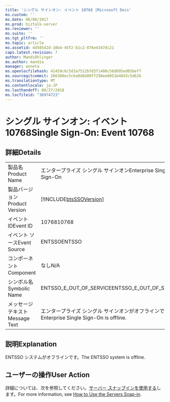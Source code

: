 ```yaml
---
title: 'シングル サインオン: イベント 10768 |Microsoft Docs'
ms.custom: ''
ms.date: 06/08/2017
ms.prod: biztalk-server
ms.reviewer: ''
ms.suite: ''
ms.tgt_pltfrm: ''
ms.topic: article
ms.assetid: 4d50542d-10b4-45f2-b1c2-876e4347dc21
caps.latest.revision: 7
author: MandiOhlinger
ms.author: mandia
manager: anneta
ms.openlocfilehash: 41459c6c5d3a7512bfd3f1400c58d695ed05bef7
ms.sourcegitcommit: 266308ec5c6a9d8d80ff298ee6051b4843c5d626
ms.translationtype: MT
ms.contentlocale: ja-JP
ms.lasthandoff: 06/27/2018
ms.locfileid: "36974723"
---
```

# <a name="single-sign-on-event-10768"></a><span data-ttu-id="dd94c-102">シングル サインオン: イベント 10768</span><span class="sxs-lookup"><span data-stu-id="dd94c-102">Single Sign-On: Event 10768</span></span>
## <a name="details"></a><span data-ttu-id="dd94c-103">詳細</span><span class="sxs-lookup"><span data-stu-id="dd94c-103">Details</span></span>  
  
|                 |                                                            |
|-----------------|------------------------------------------------------------|
|  <span data-ttu-id="dd94c-104">製品名</span><span class="sxs-lookup"><span data-stu-id="dd94c-104">Product Name</span></span>   |                 <span data-ttu-id="dd94c-105">エンタープライズ シングル サインオン</span><span class="sxs-lookup"><span data-stu-id="dd94c-105">Enterprise Single Sign-On</span></span>                  |
| <span data-ttu-id="dd94c-106">製品バージョン</span><span class="sxs-lookup"><span data-stu-id="dd94c-106">Product Version</span></span> | [!INCLUDE[btsSSOVersion](../includes/btsssoversion-md.md)] |
|    <span data-ttu-id="dd94c-107">イベント ID</span><span class="sxs-lookup"><span data-stu-id="dd94c-107">Event ID</span></span>     |                           <span data-ttu-id="dd94c-108">10768</span><span class="sxs-lookup"><span data-stu-id="dd94c-108">10768</span></span>                            |
|  <span data-ttu-id="dd94c-109">イベント ソース</span><span class="sxs-lookup"><span data-stu-id="dd94c-109">Event Source</span></span>   |                           <span data-ttu-id="dd94c-110">ENTSSO</span><span class="sxs-lookup"><span data-stu-id="dd94c-110">ENTSSO</span></span>                           |
|    <span data-ttu-id="dd94c-111">コンポーネント</span><span class="sxs-lookup"><span data-stu-id="dd94c-111">Component</span></span>    |                            <span data-ttu-id="dd94c-112">なし</span><span class="sxs-lookup"><span data-stu-id="dd94c-112">N/A</span></span>                             |
|  <span data-ttu-id="dd94c-113">シンボル名</span><span class="sxs-lookup"><span data-stu-id="dd94c-113">Symbolic Name</span></span>  |                  <span data-ttu-id="dd94c-114">ENTSSO_E_OUT_OF_SERVICE</span><span class="sxs-lookup"><span data-stu-id="dd94c-114">ENTSSO_E_OUT_OF_SERVICE</span></span>                   |
|  <span data-ttu-id="dd94c-115">メッセージ テキスト</span><span class="sxs-lookup"><span data-stu-id="dd94c-115">Message Text</span></span>   |           <span data-ttu-id="dd94c-116">エンタープライズ シングル サインオンがオフラインです。</span><span class="sxs-lookup"><span data-stu-id="dd94c-116">Enterprise Single Sign-On is offline.</span></span>            |
  
## <a name="explanation"></a><span data-ttu-id="dd94c-117">説明</span><span class="sxs-lookup"><span data-stu-id="dd94c-117">Explanation</span></span>  
 <span data-ttu-id="dd94c-118">ENTSSO システムがオフラインです。</span><span class="sxs-lookup"><span data-stu-id="dd94c-118">The ENTSSO system is offline.</span></span>  
  
## <a name="user-action"></a><span data-ttu-id="dd94c-119">ユーザーの操作</span><span class="sxs-lookup"><span data-stu-id="dd94c-119">User Action</span></span>  
 <span data-ttu-id="dd94c-120">詳細については、次を参照してください。[サーバー スナップインを使用する](../core/how-to-use-the-servers-snap-in.md)します。</span><span class="sxs-lookup"><span data-stu-id="dd94c-120">For more information, see [How to Use the Servers Snap-in](../core/how-to-use-the-servers-snap-in.md).</span></span>